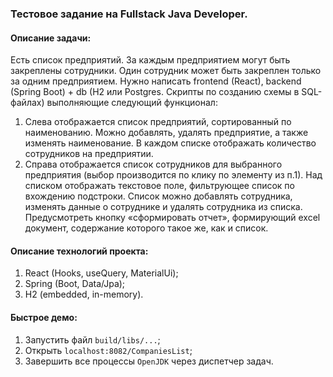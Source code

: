### Тестовое задание на Fullstack Java Developer.

#### Описание задачи:
Есть список предприятий. За каждым предприятием могут быть закреплены сотрудники. Один
сотрудник может быть закреплен только за одним предприятием.
Нужно написать frontend (React), backend (Spring Boot) + db (H2 или Postgres. Скрипты по созданию
схемы в SQL-файлах) выполняющие следующий функционал:
1. Слева отображается список предприятий, сортированный по наименованию. Можно
добавлять, удалять предприятие, а также изменять наименование. В каждом списке
отображать количество сотрудников на предприятии.
2. Справа отображается список сотрудников для выбранного предприятия (выбор
производится по клику по элементу из п.1). Над списком отображать текстовое поле,
фильтрующее список по вхождению подстроки. Список можно добавлять сотрудника,
изменять данные о сотруднике и удалять сотрудника из списка. Предусмотреть кнопку
«сформировать отчет», формирующий excel документ, содержание которого такое же, как
и список.

#### Описание технологий проекта:
1. React (Hooks, useQuery, MaterialUi);
2. Spring (Boot, Data/Jpa);
3. H2 (embedded, in-memory).

#### Быстрое демо:
1. Запустить файл `build/libs/...`;
2. Открыть `localhost:8082/CompaniesList`;
3. Завершить все процессы `OpenJDK` через диспетчер задач.
